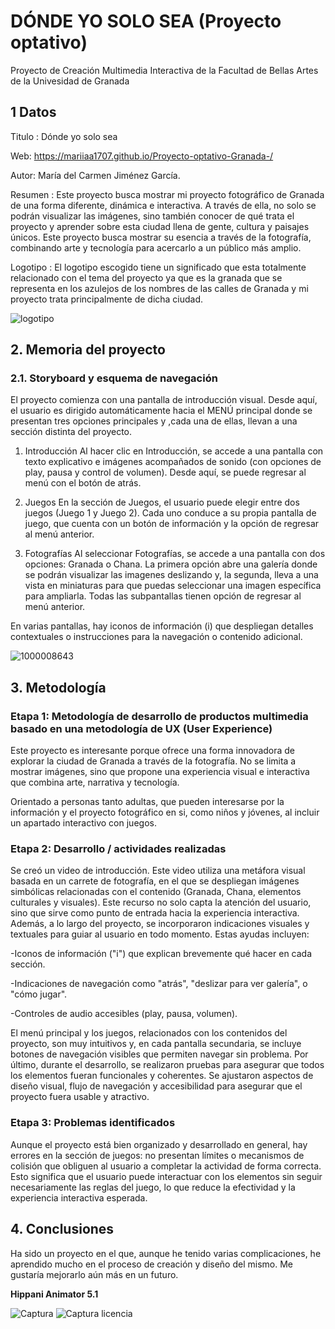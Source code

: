 # DÓNDE YO SOLO SEA (Proyecto optativo)
Proyecto de Creación Multimedia Interactiva de la Facultad de Bellas Artes de la Univesidad de Granada

## 1 Datos
Titulo : Dónde yo solo sea

Web: https://mariiaa1707.github.io/Proyecto-optativo-Granada-/ 

Autor: María del Carmen Jiménez García.

Resumen : Este proyecto busca mostrar mi proyecto fotográfico de Granada de una forma diferente, dinámica e interactiva. A través de ella, no solo se podrán
visualizar las imágenes, sino también conocer de qué trata el proyecto y aprender sobre esta ciudad llena de gente, cultura y paisajes únicos. Este proyecto busca mostrar su esencia a través de la fotografía, combinando arte y tecnología para acercarlo a un público más amplio.

Logotipo : El logotipo escogido tiene un significado que esta totalmente relacionado con el tema del proyecto ya que es la granada que se representa en los azulejos de los nombres de las calles de Granada y mi proyecto trata principalmente de dicha ciudad. 

![logotipo](https://github.com/user-attachments/assets/21163a62-8193-45b7-87c6-f130be383a5e)


## 2. Memoria del proyecto
### 2.1. Storyboard y esquema de navegación
El proyecto comienza con una pantalla de introducción visual. Desde aquí, el usuario es dirigido automáticamente hacia el MENÚ principal donde se presentan tres opciones principales y ,cada una de ellas, llevan a una sección distinta del proyecto. 

1. Introducción
Al hacer clic en Introducción, se accede a una pantalla con texto explicativo e imágenes acompañados de sonido (con opciones de play, pausa y control de volumen). Desde aquí, se puede regresar al menú con el botón de atrás.

2. Juegos
En la sección de Juegos, el usuario puede elegir entre dos juegos (Juego 1 y Juego 2). Cada uno conduce a su propia pantalla de juego, que cuenta con un botón de información y la opción de regresar al menú anterior.

3. Fotografías
Al seleccionar Fotografías, se accede a una pantalla con dos opciones: Granada o Chana.
La primera opción abre una galería donde se podrán visualizar las imagenes deslizando y, la segunda, lleva a una vista en miniaturas para que puedas seleccionar una imagen específica para ampliarla. Todas las subpantallas tienen opción de regresar al menú anterior.

En varias pantallas, hay iconos de información (i) que despliegan detalles contextuales o instrucciones para la navegación o contenido adicional.


![1000008643](https://github.com/user-attachments/assets/e1ca6da2-2cb0-4228-80b2-59c8e3eec805)

## 3. Metodología

### Etapa 1: Metodología de desarrollo de productos multimedia basado en una metodología de UX (User Experience)

Este proyecto es interesante porque ofrece una forma innovadora de explorar la ciudad de Granada a través de la fotografía. No se limita a mostrar imágenes, sino que propone una experiencia visual e interactiva que combina arte, narrativa y tecnología.

Orientado a personas tanto adultas, que pueden interesarse por la información y el proyecto fotográfico en si, como niños y jóvenes, al incluir un apartado interactivo con juegos. 

### Etapa 2: Desarrollo / actividades realizadas

Se creó un video de introducción. Este video utiliza una metáfora visual basada en un carrete de fotografía, en el que se despliegan imágenes simbólicas relacionadas con el contenido (Granada, Chana, elementos culturales y visuales). Este recurso no solo capta la atención del usuario, sino que sirve como punto de entrada hacia la experiencia interactiva. Además, a lo largo del proyecto, se incorporaron indicaciones visuales y textuales para guiar al usuario en todo momento. Estas ayudas incluyen:

-Iconos de información ("i") que explican brevemente qué hacer en cada sección.

-Indicaciones de navegación como "atrás", "deslizar para ver galería", o "cómo jugar".

-Controles de audio accesibles (play, pausa, volumen).


El menú principal y los juegos, relacionados con los contenidos del proyecto, son muy intuitivos y, en cada pantalla secundaria, se incluye botones de navegación visibles que permiten navegar sin problema.
Por último, durante el desarrollo, se realizaron pruebas para asegurar que todos los elementos fueran funcionales y coherentes. Se ajustaron aspectos de diseño visual, flujo de navegación y accesibilidad para asegurar que el proyecto fuera usable y atractivo.


### Etapa 3: Problemas identificados
Aunque el proyecto está bien organizado y desarrollado en general, hay errores en la sección de juegos: no presentan límites o mecanismos de colisión que obliguen al usuario a completar la actividad de forma correcta. Esto significa que el usuario puede interactuar con los elementos sin seguir necesariamente las reglas del juego, lo que reduce la efectividad y la experiencia interactiva esperada.


## 4. Conclusiones
Ha sido un proyecto en el que, aunque he tenido varias complicaciones, he aprendido mucho en el proceso de creación y diseño del mismo. Me gustaría mejorarlo aún más en un futuro.

**Hippani Animator 5.1**


![Captura](https://github.com/user-attachments/assets/aefa1c7a-939e-4ca1-8955-dd6f6ed57f6f)
![Captura licencia](https://github.com/user-attachments/assets/42c0fb48-ad44-4e52-acd4-c76f7b90f70f)

